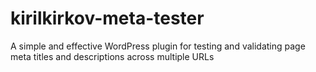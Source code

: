 # kirilkirkov-meta-tester
A simple and effective WordPress plugin for testing and validating page meta titles and descriptions across multiple URLs
